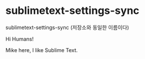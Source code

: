 # sublimetext-settings-sync
sublimetext-settings-sync (저장소와 동일한 이름이다)

Hi Humans!

Mike here, I like Sublime Text.
